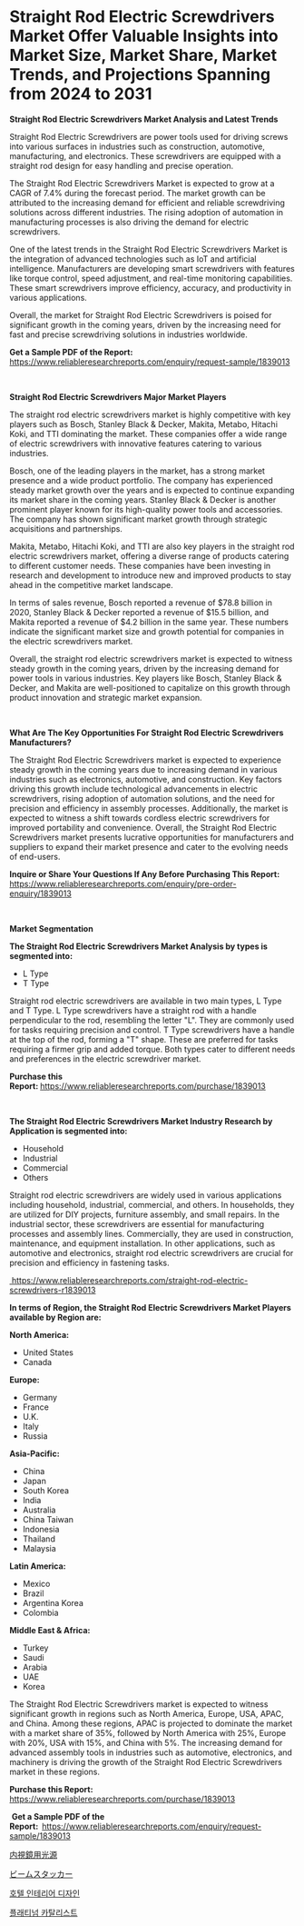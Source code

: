 <p><h1>Straight Rod Electric Screwdrivers Market Offer Valuable Insights into Market Size, Market Share, Market Trends, and Projections Spanning from 2024 to 2031</h1></p><p><strong>Straight Rod Electric Screwdrivers Market Analysis and Latest Trends</strong></p>
<p><p>Straight Rod Electric Screwdrivers are power tools used for driving screws into various surfaces in industries such as construction, automotive, manufacturing, and electronics. These screwdrivers are equipped with a straight rod design for easy handling and precise operation.</p><p>The Straight Rod Electric Screwdrivers Market is expected to grow at a CAGR of 7.4% during the forecast period. The market growth can be attributed to the increasing demand for efficient and reliable screwdriving solutions across different industries. The rising adoption of automation in manufacturing processes is also driving the demand for electric screwdrivers.</p><p>One of the latest trends in the Straight Rod Electric Screwdrivers Market is the integration of advanced technologies such as IoT and artificial intelligence. Manufacturers are developing smart screwdrivers with features like torque control, speed adjustment, and real-time monitoring capabilities. These smart screwdrivers improve efficiency, accuracy, and productivity in various applications.</p><p>Overall, the market for Straight Rod Electric Screwdrivers is poised for significant growth in the coming years, driven by the increasing need for fast and precise screwdriving solutions in industries worldwide.</p></p>
<p><strong>Get a Sample PDF of the Report:&nbsp;</strong> <a href="https://www.reliableresearchreports.com/enquiry/request-sample/1839013">https://www.reliableresearchreports.com/enquiry/request-sample/1839013</a></p>
<p>&nbsp;</p>
<p><strong>Straight Rod Electric Screwdrivers Major Market Players</strong></p>
<p><p>The straight rod electric screwdrivers market is highly competitive with key players such as Bosch, Stanley Black & Decker, Makita, Metabo, Hitachi Koki, and TTI dominating the market. These companies offer a wide range of electric screwdrivers with innovative features catering to various industries.</p><p>Bosch, one of the leading players in the market, has a strong market presence and a wide product portfolio. The company has experienced steady market growth over the years and is expected to continue expanding its market share in the coming years. Stanley Black & Decker is another prominent player known for its high-quality power tools and accessories. The company has shown significant market growth through strategic acquisitions and partnerships.</p><p>Makita, Metabo, Hitachi Koki, and TTI are also key players in the straight rod electric screwdrivers market, offering a diverse range of products catering to different customer needs. These companies have been investing in research and development to introduce new and improved products to stay ahead in the competitive market landscape.</p><p>In terms of sales revenue, Bosch reported a revenue of $78.8 billion in 2020, Stanley Black & Decker reported a revenue of $15.5 billion, and Makita reported a revenue of $4.2 billion in the same year. These numbers indicate the significant market size and growth potential for companies in the electric screwdrivers market.</p><p>Overall, the straight rod electric screwdrivers market is expected to witness steady growth in the coming years, driven by the increasing demand for power tools in various industries. Key players like Bosch, Stanley Black & Decker, and Makita are well-positioned to capitalize on this growth through product innovation and strategic market expansion.</p></p>
<p>&nbsp;</p>
<p><strong>What Are The Key Opportunities For Straight Rod Electric Screwdrivers Manufacturers?</strong></p>
<p><p>The Straight Rod Electric Screwdrivers market is expected to experience steady growth in the coming years due to increasing demand in various industries such as electronics, automotive, and construction. Key factors driving this growth include technological advancements in electric screwdrivers, rising adoption of automation solutions, and the need for precision and efficiency in assembly processes. Additionally, the market is expected to witness a shift towards cordless electric screwdrivers for improved portability and convenience. Overall, the Straight Rod Electric Screwdrivers market presents lucrative opportunities for manufacturers and suppliers to expand their market presence and cater to the evolving needs of end-users.</p></p>
<p><strong>Inquire or Share Your Questions If Any Before Purchasing This Report:</strong> <a href="https://www.reliableresearchreports.com/enquiry/pre-order-enquiry/1839013">https://www.reliableresearchreports.com/enquiry/pre-order-enquiry/1839013</a></p>
<p>&nbsp;</p>
<p><strong>Market Segmentation</strong></p>
<p><strong>The Straight Rod Electric Screwdrivers Market Analysis by types is segmented into:</strong></p>
<p><ul><li>L Type</li><li>T Type</li></ul></p>
<p><p>Straight rod electric screwdrivers are available in two main types, L Type and T Type. L Type screwdrivers have a straight rod with a handle perpendicular to the rod, resembling the letter "L". They are commonly used for tasks requiring precision and control. T Type screwdrivers have a handle at the top of the rod, forming a "T" shape. These are preferred for tasks requiring a firmer grip and added torque. Both types cater to different needs and preferences in the electric screwdriver market.</p></p>
<p><strong>Purchase this Report:&nbsp;</strong><a href="https://www.reliableresearchreports.com/purchase/1839013">https://www.reliableresearchreports.com/purchase/1839013</a></p>
<p>&nbsp;</p>
<p><strong>The Straight Rod Electric Screwdrivers Market Industry Research by Application is segmented into:</strong></p>
<p><ul><li>Household</li><li>Industrial</li><li>Commercial</li><li>Others</li></ul></p>
<p><p>Straight rod electric screwdrivers are widely used in various applications including household, industrial, commercial, and others. In households, they are utilized for DIY projects, furniture assembly, and small repairs. In the industrial sector, these screwdrivers are essential for manufacturing processes and assembly lines. Commercially, they are used in construction, maintenance, and equipment installation. In other applications, such as automotive and electronics, straight rod electric screwdrivers are crucial for precision and efficiency in fastening tasks.</p></p>
<p><a href="https://www.reliableresearchreports.com/straight-rod-electric-screwdrivers-r1839013">&nbsp;https://www.reliableresearchreports.com/straight-rod-electric-screwdrivers-r1839013</a></p>
<p><strong>In terms of Region, the Straight Rod Electric Screwdrivers Market Players available by Region are:</strong></p>
<p>
    <p> <strong> North America: </strong>
        <ul>
            <li>United States</li>
            <li>Canada</li>
        </ul>
        </p> 
    <p> <strong> Europe: </strong>
        <ul>
            <li>Germany</li>
            <li>France</li>
            <li>U.K.</li>
            <li>Italy</li>
            <li>Russia</li>
        </ul>
        </p> 
    <p> <strong> Asia-Pacific: </strong>
        <ul>
            <li>China</li>
            <li>Japan</li>
            <li>South Korea</li>
            <li>India</li>
            <li>Australia</li>
            <li>China Taiwan</li>
            <li>Indonesia</li>
            <li>Thailand</li>
            <li>Malaysia</li>
        </ul>
        </p> 
    <p> <strong> Latin America: </strong>
        <ul>
            <li>Mexico</li>
            <li>Brazil</li>
            <li>Argentina Korea</li>
            <li>Colombia</li>
        </ul>
        </p> 
    <p> <strong> Middle East & Africa: </strong>
        <ul>
            <li>Turkey</li>
            <li>Saudi</li>
            <li>Arabia</li>
            <li>UAE</li>
            <li>Korea</li>
        </ul>
    </p>
    </p>
<p><p>The Straight Rod Electric Screwdrivers market is expected to witness significant growth in regions such as North America, Europe, USA, APAC, and China. Among these regions, APAC is projected to dominate the market with a market share of 35%, followed by North America with 25%, Europe with 20%, USA with 15%, and China with 5%. The increasing demand for advanced assembly tools in industries such as automotive, electronics, and machinery is driving the growth of the Straight Rod Electric Screwdrivers market in these regions.</p></p>
<p><strong>Purchase this Report: </strong><a href="https://www.reliableresearchreports.com/purchase/1839013">https://www.reliableresearchreports.com/purchase/1839013</a></p>
<p>&nbsp;<strong>Get a Sample PDF of the Report:&nbsp;&nbsp;</strong><a href="https://www.reliableresearchreports.com/enquiry/request-sample/1839013">https://www.reliableresearchreports.com/enquiry/request-sample/1839013</a></p>
<p><strong></strong></p>
<p><p><a href="https://medium.com/@josephmiller1959/%E5%86%85%E8%A6%96%E9%8F%A1%E5%85%89%E6%BA%90%E5%B8%82%E5%A0%B4%E3%83%AC%E3%83%9D%E3%83%BC%E3%83%88%E3%81%AF-%E3%81%93%E3%81%AE%E5%B8%82%E5%A0%B4%E3%81%AE%E6%9C%80%E6%96%B0%E3%81%AE%E3%83%88%E3%83%AC%E3%83%B3%E3%83%89%E3%81%A8%E6%88%90%E9%95%B7%E6%A9%9F%E4%BC%9A%E3%82%92%E6%98%8E%E3%82%89%E3%81%8B%E3%81%AB%E3%81%97%E3%81%A6%E3%81%84%E3%81%BE%E3%81%99-b193c81505d6">内視鏡用光源</a></p><p><a href="https://medium.com/@hugofirst21/%E3%83%93%E3%83%BC%E3%83%A0%E3%82%B9%E3%82%BF%E3%83%83%E3%82%AB%E3%83%BC%E5%B8%82%E5%A0%B4%E3%81%AE%E5%88%86%E6%9E%90-%E3%82%B0%E3%83%AD%E3%83%BC%E3%83%90%E3%83%AB%E7%94%A3%E6%A5%AD%E3%81%AE%E8%A6%8B%E9%80%9A%E3%81%97%E3%81%A8%E4%BA%88%E6%B8%AC-2024%E5%B9%B4%E3%81%8B%E3%82%892031%E5%B9%B4%E3%81%BE%E3%81%A7-1d41b33bc336">ビームスタッカー</a></p><p><a href="https://medium.com/@heatherelasquez5675/%ED%98%B8%ED%85%94-%EC%9D%B8%ED%85%8C%EB%A6%AC%EC%96%B4-%EB%94%94%EC%9E%90%EC%9D%B8-%EC%8B%9C%EC%9E%A5-%EC%84%B1%EA%B3%B5%EC%A0%81%EC%9D%B8-%EB%B9%84%EC%A6%88%EB%8B%88%EC%8A%A4-%EC%A0%84%EB%9E%B5%EC%9D%98-%EC%97%B4%EC%87%A0-2031%EB%85%84%EA%B9%8C%EC%A7%80%EC%9D%98-%EC%98%88%EC%B8%A1-3896c039e81e">호텔 인테리어 디자인</a></p><p><a href="https://medium.com/@jonatanjast1928/%ED%94%8C%EB%9E%98%ED%8B%B0%EB%84%98-%EC%B4%89%EB%A7%A4-%EC%8B%9C%EC%9E%A5-%EB%8F%99%ED%96%A5-%EB%B0%8F-%EC%8B%9C%EC%9E%A5-%EB%B6%84%EC%84%9D%EC%9D%80-2024%EB%85%84%EB%B6%80%ED%84%B0-2031%EB%85%84%EA%B9%8C%EC%A7%80-%EC%98%88%EC%B8%A1%EB%90%98%EC%97%88%EC%8A%B5%EB%8B%88%EB%8B%A4-beb2d4732a2e">플래티넘 카탈리스트</a></p></p>